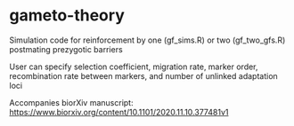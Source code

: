 # gameto-theory

Simulation code for reinforcement by one (gf_sims.R) or two (gf_two_gfs.R) postmating prezygotic barriers

User can specify selection coefficient, migration rate, marker order, recombination rate between markers, and number of unlinked adaptation loci

Accompanies biorXiv manuscript: https://www.biorxiv.org/content/10.1101/2020.11.10.377481v1
